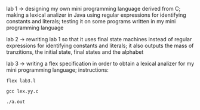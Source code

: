 lab 1 -> designing my own mini programming language derived from C; 
         making a lexical analizer in Java using regular expressions for identifying constants and literals; testing it on some programs written in my mini programming language
         
lab 2 -> rewriting lab 1 so that it uses final state machines instead of regular expressions for identifying constants and literals; it also outputs the mass of tranzitions,
         the initial state, final states and the alphabet
         
lab 3 -> writing a flex specification in order to obtain a lexical analizer for my mini programming language; 
instructions:

    flex lab3.l
    
    gcc lex.yy.c
    
    ./a.out

